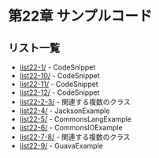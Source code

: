 # 第22章 サンプルコード

## リスト一覧
- [list22-1/](./list22-1/) - CodeSnippet
- [list22-10/](./list22-10/) - CodeSnippet
- [list22-11/](./list22-11/) - CodeSnippet
- [list22-12/](./list22-12/) - CodeSnippet
- [list22-2-3/](./list22-2-3/) - 関連する複数のクラス
- [list22-4/](./list22-4/) - JacksonExample
- [list22-5/](./list22-5/) - CommonsLangExample
- [list22-6/](./list22-6/) - CommonsIOExample
- [list22-7-8/](./list22-7-8/) - 関連する複数のクラス
- [list22-9/](./list22-9/) - GuavaExample
